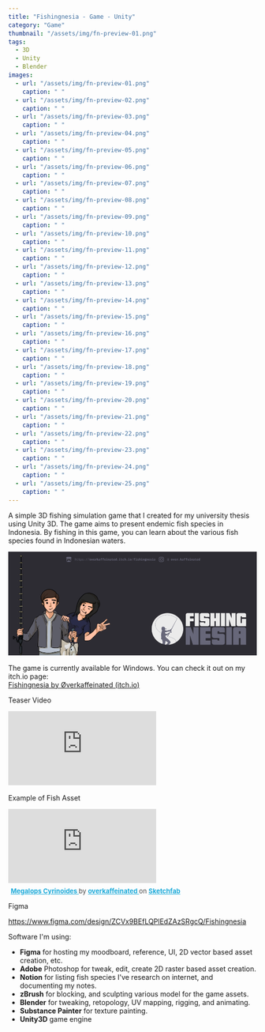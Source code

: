 ```yaml
---
title: "Fishingnesia - Game - Unity"
category: "Game"
thumbnail: "/assets/img/fn-preview-01.png"
tags:
  - 3D
  - Unity
  - Blender
images:
  - url: "/assets/img/fn-preview-01.png"
    caption: " "
  - url: "/assets/img/fn-preview-02.png"
    caption: " "
  - url: "/assets/img/fn-preview-03.png"
    caption: " "
  - url: "/assets/img/fn-preview-04.png"
    caption: " "
  - url: "/assets/img/fn-preview-05.png"
    caption: " "
  - url: "/assets/img/fn-preview-06.png"
    caption: " "
  - url: "/assets/img/fn-preview-07.png"
    caption: " "
  - url: "/assets/img/fn-preview-08.png"
    caption: " "
  - url: "/assets/img/fn-preview-09.png"
    caption: " "
  - url: "/assets/img/fn-preview-10.png"
    caption: " "
  - url: "/assets/img/fn-preview-11.png"
    caption: " "
  - url: "/assets/img/fn-preview-12.png"
    caption: " "
  - url: "/assets/img/fn-preview-13.png"
    caption: " "
  - url: "/assets/img/fn-preview-14.png"
    caption: " "
  - url: "/assets/img/fn-preview-15.png"
    caption: " "
  - url: "/assets/img/fn-preview-16.png"
    caption: " "
  - url: "/assets/img/fn-preview-17.png"
    caption: " "
  - url: "/assets/img/fn-preview-18.png"
    caption: " "
  - url: "/assets/img/fn-preview-19.png"
    caption: " "
  - url: "/assets/img/fn-preview-20.png"
    caption: " "
  - url: "/assets/img/fn-preview-21.png"
    caption: " "
  - url: "/assets/img/fn-preview-22.png"
    caption: " "
  - url: "/assets/img/fn-preview-23.png"
    caption: " "
  - url: "/assets/img/fn-preview-24.png"
    caption: " "
  - url: "/assets/img/fn-preview-25.png"
    caption: " "
---
```


A simple 3D fishing simulation game that I created for my university thesis using Unity 3D. The game aims to present endemic fish species in Indonesia. By fishing in this game, you can learn about the various fish species found in Indonesian waters.

![](/assets/img/fn-banner.png)

The game is currently available for Windows. You can check it out on my itch.io page:  
[Fishingnesia by Øverkaffeinated (itch.io)](https://overkaffeinated.itch.io/fishingnesia)

Teaser Video
  
<iframe src="https://www.youtube.com/embed/CMq_b1HouQs?si=C61pYC_WHRr8VHWx" title="YouTube video player" frameborder="0" allow="accelerometer; autoplay; clipboard-write; encrypted-media; gyroscope; picture-in-picture; web-share" referrerpolicy="strict-origin-when-cross-origin" allowfullscreen></iframe>

Example of Fish Asset

<div class="sketchfab-embed-wrapper"> <iframe title="Megalops Cyrinoides" frameborder="0" allowfullscreen mozallowfullscreen="true" webkitallowfullscreen="true" allow="autoplay; fullscreen; xr-spatial-tracking" xr-spatial-tracking execution-while-out-of-viewport execution-while-not-rendered web-share src="https://sketchfab.com/models/106ba78bd936462b96fe8bcdcf95e545/embed"> </iframe> <p style="font-size: 13px; font-weight: normal; margin: 5px; color: #4A4A4A;"> <a href="https://sketchfab.com/3d-models/megalops-cyrinoides-106ba78bd936462b96fe8bcdcf95e545?utm_medium=embed&utm_campaign=share-popup&utm_content=106ba78bd936462b96fe8bcdcf95e545" target="_blank" rel="nofollow" style="font-weight: bold; color: #1CAAD9;"> Megalops Cyrinoides </a> by <a href="https://sketchfab.com/overkaffeinated?utm_medium=embed&utm_campaign=share-popup&utm_content=106ba78bd936462b96fe8bcdcf95e545" target="_blank" rel="nofollow" style="font-weight: bold; color: #1CAAD9;"> overkaffeinated </a> on <a href="https://sketchfab.com?utm_medium=embed&utm_campaign=share-popup&utm_content=106ba78bd936462b96fe8bcdcf95e545" target="_blank" rel="nofollow" style="font-weight: bold; color: #1CAAD9;">Sketchfab</a></p></div>
  
Figma

https://www.figma.com/design/ZCVx9BEfLQPlEdZAzSRgcQ/Fishingnesia

Software I'm using:
- **Figma** for hosting my moodboard, reference, UI, 2D vector based asset creation, etc.
- **Adobe** Photoshop for tweak, edit, create 2D raster based asset creation.
- **Notion** for listing fish species I've research on internet, and documenting my notes.
- **zBrush** for blocking, and sculpting various model for the game assets.
- **Blender** for tweaking, retopology, UV mapping, rigging, and animating.
- **Substance Painter** for texture painting.
- **Unity3D** game engine
